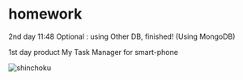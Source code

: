 homework
========

2nd day 11:48
Optional : using Other DB, finished! (Using MongoDB)


1st day product 
My Task Manager for smart-phone

![shinchoku](http://moosan.org/1stday.png) 
